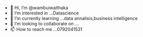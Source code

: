 - 👋 Hi, I’m @wambuiwaithaka
- 👀 I’m interested in ...Datascience
- 🌱 I’m currently learning ...data annalisis,business intelligence
- 💞️ I’m looking to collaborate on ...
- 📫 How to reach me ...0792041531

<!---
wambuiwaithaka/wambuiwaithaka is a ✨ special ✨ repository because its `README.md` (this file) appears on your GitHub profile.
You can click the Preview link to take a look at your changes.
--->
